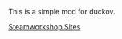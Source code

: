This is a simple mod for duckov.

[Steamworkshop Sites](https://steamcommunity.com/sharedfiles/filedetails/?id=3588543011)
